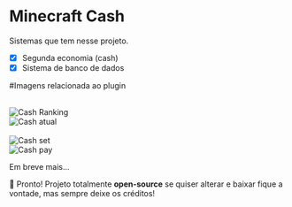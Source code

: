 # Minecraft Cash

Sistemas que tem nesse projeto.

- [x] Segunda economia (cash)
- [x] Sistema de banco de dados

#Imagens relacionada ao plugin

<br/>
<img src="![image](https://user-images.githubusercontent.com/86039160/211684770-75c73afa-3286-430b-b6f9-8a82adfca269.png)" alt="Cash Ranking"/> 

<br/>
<img src="https://prnt.sc/zSgPywVFcVsm" alt="Cash atual"/><br/>

<br/>
<img src="https://prnt.sc/36U5xPTIFg0P" alt="Cash set"/> 
 
<br/>
<img src="https://prnt.sc/cuz6Rk-uJM9j" alt="Cash pay"/>

Em breve mais...

🥰 Pronto! Projeto totalmente <b>open-source</b> se quiser alterar e baixar fique a vontade, mas sempre deixe os créditos!
